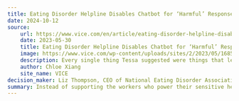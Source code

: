 ```yaml
---
title: Eating Disorder Helpline Disables Chatbot for ‘Harmful’ Responses After Firing Human Staff
date: 2024-10-12
source:
    url: https://www.vice.com/en/article/eating-disorder-helpline-disables-chatbot-for-harmful-responses-after-firing-human-staff/
    date: 2023-05-30
    title: Eating Disorder Helpline Disables Chatbot for ‘Harmful’ Responses After Firing Human Staff
    image: https://www.vice.com/wp-content/uploads/sites/2/2023/05/1685482949212-gettyimages-1490978700.jpeg
    description: Every single thing Tessa suggested were things that led to the development of my eating disorder.
    author: Chloe Xiang
    site_name: VICE
decision_maker: Liz Thompson, CEO of National Eating Disorder Association (NEDA)
summary: Instead of supporting the workers who power their sensitive helpline, NEDA chose to replace them with an incapable chatbot.
---
```

